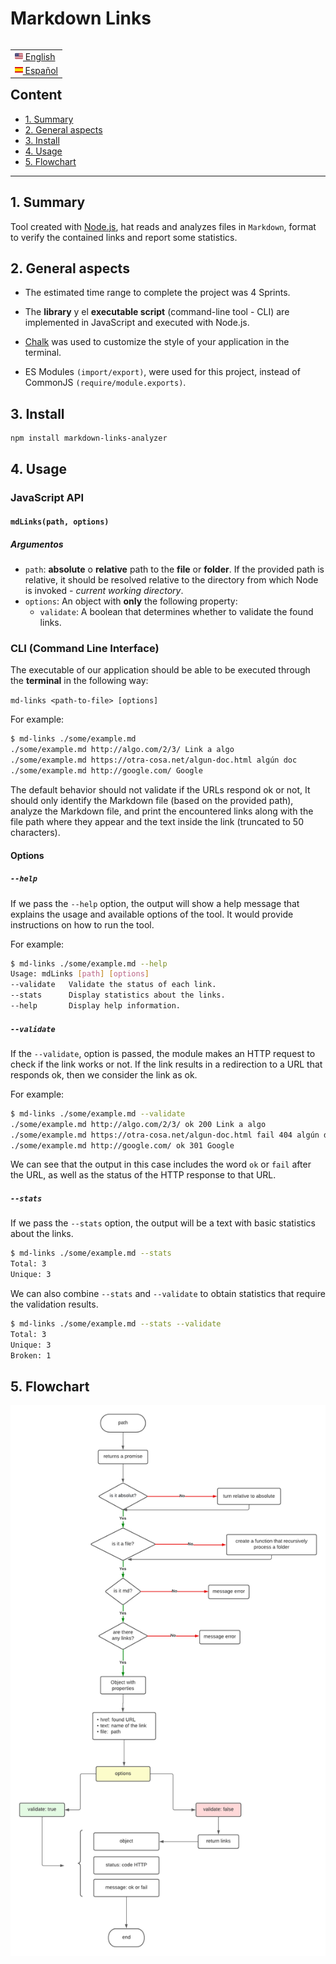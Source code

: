 # Markdown Links


<table align="right">
 <tr><td> <a href="README.md"><img src="./images/usa.png" height="13"> English</a></td></tr>
 <tr><td><a href="README_es.md"><img style="margin: 0px 0px 2px 0px" src="./images/esp.png" height="8.5"> Español</a></td></tr>
</td></tr>
</table>


## Content

* [1. Summary](#1-summary)
* [2. General aspects](#2-general-aspects)
* [3. Install](#3-install)
* [4. Usage](#4-usage)
* [5. Flowchart](#5-flowchart)

***


## 1. Summary

Tool created with [Node.js](https://nodejs.org/), hat reads and analyzes files in `Markdown`, format to verify the contained links and report
some statistics.

## 2. General aspects

* The estimated time range to complete the project was 4 Sprints.

* The **library** y el **executable script** (command-line tool -
  CLI) are implemented in JavaScript and executed with Node.js.
  
 * [Chalk](https://www.npmjs.com/package/chalk) was used to customize
 the style of your application in the terminal.

* ES Modules `(import/export)`,  were used for this project, instead of CommonJS `(require/module.exports)`.

## 3. Install 

``` set up
npm install markdown-links-analyzer
```

## 4. Usage 
### JavaScript API

#### `mdLinks(path, options)`

##### Argumentos

* `path`: **absolute** o **relative** path to the **file** or **folder**.
If the provided path is relative, it should be resolved relative to the directory
from which Node is invoked - _current working directory_.
* `options`: An object with **only** the following property:
  - `validate`: A boolean that determines whether to validate the
    found links.

### CLI (Command Line Interface)

The executable of our application should be able to be executed through the
**terminal** in the following way:

`md-links <path-to-file> [options]`

For example:

```sh
$ md-links ./some/example.md
./some/example.md http://algo.com/2/3/ Link a algo
./some/example.md https://otra-cosa.net/algun-doc.html algún doc
./some/example.md http://google.com/ Google
```

The default behavior should not validate if the URLs respond ok or not,
It should only identify the Markdown file (based on the provided
path), analyze the Markdown file, and print the encountered links
along with the file path where they appear and the text inside the link (truncated to 50 characters).

#### Options

##### `--help`

If we pass the `--help` option, the output will show a help message that explains the usage and available options of the tool. It would provide instructions on how to run the tool. 

For example:

```sh
$ md-links ./some/example.md --help
Usage: mdLinks [path] [options]
--validate   Validate the status of each link.
--stats      Display statistics about the links.
--help       Display help information.
```

##### `--validate`

If the `--validate`, option is passed, the module makes an HTTP request to
check if the link works or not. If the link results in a redirection to a
URL that responds ok, then we consider the link as ok.

For example:

```sh
$ md-links ./some/example.md --validate
./some/example.md http://algo.com/2/3/ ok 200 Link a algo
./some/example.md https://otra-cosa.net/algun-doc.html fail 404 algún doc
./some/example.md http://google.com/ ok 301 Google
```

We can see that the output in this case includes the word `ok` or `fail` after the
URL, as well as the status of the HTTP response to that
URL.

##### `--stats`

If we pass the `--stats` option, the output will be a text with basic statistics
about the links.

```sh
$ md-links ./some/example.md --stats
Total: 3
Unique: 3
```

We can also combine `--stats` and `--validate` to obtain statistics that require the validation results.

```sh
$ md-links ./some/example.md --stats --validate
Total: 3
Unique: 3
Broken: 1
```

## 5. Flowchart

![FlowChart](./images/flowc.png)
